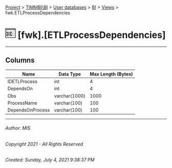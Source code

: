 #### 

[Project](../../../../index.md) > [TIMMBI\\BI](../../../index.md) > [User databases](../../index.md) > [BI](../index.md) > [Views](Views.md) > fwk.ETLProcessDependencies

# ![Views](../../../../Images/View32.png) [fwk].[ETLProcessDependencies]

---

## <a name="#columns"></a>Columns

| Name | Data Type | Max Length (Bytes) |
|---|---|---|
| IDETLProcess | int | 4 |
| DependsOn | int | 4 |
| Obs | varchar(1000) | 1000 |
| ProcessName | varchar(100) | 100 |
| DependsOnProcess | varchar(100) | 100 |


---

###### Author:  MIS

###### Copyright 2021 - All Rights Reserved

###### Created: Sunday, July 4, 2021 9:38:37 PM

